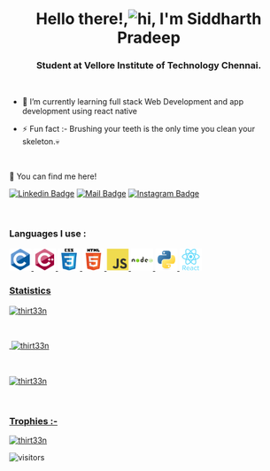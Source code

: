 <h1 align="center">Hello there!,<img src="https://user-images.githubusercontent.com/1303154/88677602-1635ba80-d120-11ea-84d8-d263ba5fc3c0.gif" width="28px" alt="hi">, I'm Siddharth Pradeep</h1>
<h3 align="center">Student at Vellore Institute of Technology Chennai.</h3>

<br>




- 🌱 I’m currently learning full stack  Web Development and app development using react native

- ⚡ Fun fact :- Brushing your teeth is the only time you clean your skeleton.:skull:

<br>


:postbox: You can find me here!

[![Linkedin Badge](https://img.shields.io/badge/-Siddharth-0e76a8?style=flat&labelColor=0e76a8&logo=linkedin&logoColor=white)](https://www.linkedin.com/in/siddharth-pradeep-320b401b7/)
[![Mail Badge](https://img.shields.io/badge/-Siddharth-c0392b?style=flat&labelColor=c0392b&logo=gmail&logoColor=black)](mailto:siddharthpradeep4602@gmail.com)
[![Instagram Badge](https://img.shields.io/badge/-@_sid_was_here_-e84393?style=flat&labelColor=e84393&logo=instagram&logoColor=white)](https://www.instagram.com/_sid_was_here_/)



<br>


<h3 align="left">Languages I use :</h3>
<p align="left"> </a> <a href="https://www.cprogramming.com/" target="_blank"
    rel="noreferrer"> <img src="https://raw.githubusercontent.com/devicons/devicon/master/icons/c/c-original.svg"
      alt="c" width="40" height="40" /> </a> <a href="https://www.w3schools.com/cpp/" target="_blank" rel="noreferrer">
    <img src="https://raw.githubusercontent.com/devicons/devicon/master/icons/cplusplus/cplusplus-original.svg"
      alt="cplusplus" width="40" height="40" /> </a> <a href="https://www.w3schools.com/css/" target="_blank"
    rel="noreferrer"> <img
      src="https://raw.githubusercontent.com/devicons/devicon/master/icons/css3/css3-original-wordmark.svg" alt="css3"
      width="40" height="40" /> </a> <a href="https://www.w3.org/html/" target="_blank" rel="noreferrer"> <img
      src="https://raw.githubusercontent.com/devicons/devicon/master/icons/html5/html5-original-wordmark.svg"
      alt="html5" width="40" height="40" /> </a> <a href="https://www.adobe.com/in/products/illustrator.html"
    target="_blank" rel="noreferrer"> </a> <a href="https://developer.mozilla.org/en-US/docs/Web/JavaScript" target="_blank"
    rel="noreferrer"> 
  <a href="https://www.javascript.com" target="_blank"
    rel="noreferrer"> <img src="https://raw.githubusercontent.com/devicons/devicon/master/icons/javascript/javascript-original.svg"
      alt="c" width="40" height="40" /> </a>
  </a> <a href="https://nodejs.org" target="_blank" rel="noreferrer"> <img
      src="https://raw.githubusercontent.com/devicons/devicon/master/icons/nodejs/nodejs-original-wordmark.svg"
      alt="nodejs" width="40" height="40" /> </a> <a href="https://pandas.pydata.org/" target="_blank" rel="noreferrer">
     <img
      src="https://raw.githubusercontent.com/devicons/devicon/master/icons/python/python-original.svg" alt="python"
      width="40" height="40" /> </a> <a href="https://reactjs.org/" target="_blank" rel="noreferrer"> <img
      src="https://raw.githubusercontent.com/devicons/devicon/master/icons/react/react-original-wordmark.svg"
      alt="react" width="40" height="40" /> </a> <a href="https://sass-lang.com" target="_blank" rel="noreferrer"> 
      

<br>


<h3>Statistics</h3>
<span>
<p><img align="center"
    src="https://github-readme-stats.vercel.app/api/top-langs?username=thirt33n&show_icons=true&locale=en&layout=compact&theme=radical"
    alt="thirt33n" /></p>

<br>

<p>&nbsp;<img align="center" src="https://github-readme-stats.vercel.app/api?username=thirt33n&show_icons=true&theme=radical"
    alt="thirt33n" /></p>

<br>

<p><img align="center" src="https://github-readme-streak-stats.herokuapp.com/?user=thirt33n&theme=radical" alt="thirt33n" /></p>

<br>
<h3>Trophies :-</h3>
<p align="left"> <a href="https://github.com/ryo-ma/github-profile-trophy&theme=radical"><img
      src="https://github-profile-trophy.vercel.app/?username=thirt33n&theme=radical" alt="thirt33n" /></a> </p>
</span>

![visitors](https://visitor-badge.glitch.me/badge?page_id=thirt33n.thirt33n)
